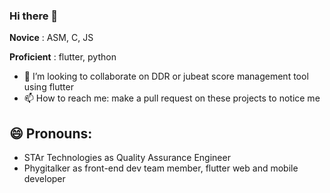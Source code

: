 ### Hi there 👋

**Novice** : ASM, C, JS

**Proficient** : flutter, python 

- 👯 I’m looking to collaborate on DDR or jubeat score management tool using flutter
- 📫 How to reach me: make a pull request on these projects to notice me
## 😄 Pronouns: 
- STAr Technologies as Quality Assurance Engineer
- Phygitalker as front-end dev team member, flutter web and mobile developer
<!-- - ⚡ Fun fact: ... -->
<!--
**maple135790/maple135790** is a ✨ _special_ ✨ repository because its `README.md` (this file) appears on your GitHub profile.

Here are some ideas to get you started:

- 🔭 I’m currently working on ...
- 🌱 I’m currently learning 
- 👯 I’m looking to collaborate on DDR or jubeat score management tool using flutter
- 🤔 I’m looking for help with ...
- 💬 Ask me about ...
- 📫 How to reach me: ...
- 😄 Pronouns: ...
- ⚡ Fun fact: ...
-->
